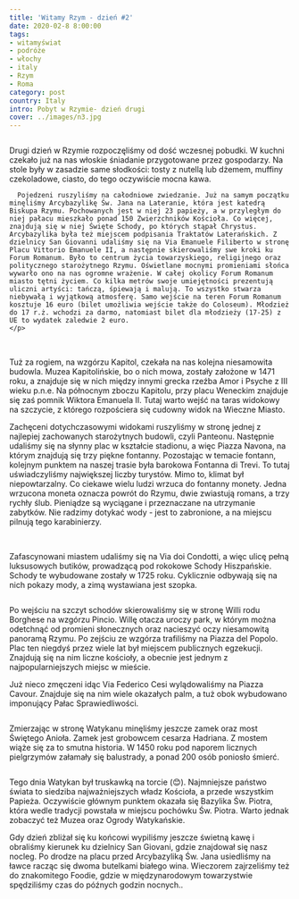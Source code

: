 ```yaml
---
title: 'Witamy Rzym - dzień #2'
date: 2020-02-8 8:00:00
tags:
- witamyświat
- podróże 
- włochy
- italy
- Rzym
- Roma
category: post
country: Italy
intro: Pobyt w Rzymie- dzień drugi
cover: ../images/n3.jpg
---
```

<div class='flex'>
  <div class='image1'><img class='' src='https://drive.google.com/uc?export=view&?image=740&id=1zwvKnWqM_G2_cycxCKxPiXWmSWGItBbg' alt=''/></div>
  <div class='box'>
    <p>
      Drugi dzień w Rzymie rozpoczęliśmy od dość wczesnej pobudki. W kuchni czekało już na nas włoskie śniadanie przygotowane przez gospodarzy. Na stole były w zasadzie same słodkości: tosty z nutellą lub dżemem, muffiny czekoladowe, ciasto, do tego oczywiście mocna kawa.

      Pojedzeni ruszyliśmy na całodniowe zwiedzanie. Już na samym początku minęliśmy Arcybazylikę Św. Jana na Lateranie, która jest katedrą Biskupa Rzymu. Pochowanych jest w niej 23 papieży, a w przyległym do niej pałacu mieszkało ponad 150 Zwierzchników Kościoła. Co więcej, znajdują się w niej Święte Schody, po których stąpał Chrystus. Arcybazylika była też miejscem podpisania Traktatów Laterańskich. Z dzielnicy San Giovanni udaliśmy się na Via Emanuele Filiberto w stronę Placu Vittorio Emanuele II, a następnie skierowaliśmy swe kroki ku Forum Romanum. Było to centrum życia towarzyskiego, religijnego oraz politycznego starożytnego Rzymu. Oświetlane mocnymi promieniami słońca wywarło ono na nas ogromne wrażenie. W całej okolicy Forum Romanum miasto tętni życiem. Co kilka metrów swoje umiejętności prezentują uliczni artyści: tańczą, śpiewają i malują. To wszystko stwarza niebywałą i wyjątkową atmosferę. Samo wejście na teren Forum Romanum kosztuje 16 euro (bilet umożliwia wejście także do Coloseum). Młodzież do 17 r.ż. wchodzi za darmo, natomiast bilet dla młodzieży (17-25) z UE to wydatek zaledwie 2 euro.
    </p>
  </div>
</div>

<div class='flex'>
  <img class='box image2' src='https://drive.google.com/uc?export=view&?image=740&id=1KqkusQvEgkDdiOqxRFHRTPfLuw2K8ejz' alt=''/>
  <img class='box image2' src='https://drive.google.com/uc?export=view&?image=740&id=1-K9JUedUzg3bfqTs0DCBm3HG_ypNAS1I' alt=''/>
  <img class='box image2' src='https://drive.google.com/uc?export=view&?image=740&id=1XKU_Px04IeOGVI9m_4wTisKrxxzgtwRo' alt=''/>
  <img class='box image2' src='https://drive.google.com/uc?export=view&?image=740&id=1WHb27KkC7LSe__7EQIesuFjoh7lWZShY' alt=''/>
</div>

<p>
  Tuż za rogiem, na wzgórzu Kapitol, czekała na nas kolejna niesamowita budowla. Muzea Kapitolińskie, bo o nich mowa, zostały założone w 1471 roku, a znajduje się w nich między innymi grecka rzeźba Amor i Psyche z III wieku p.n.e. Na północnym zboczu Kapitolu, przy placu Weneckim znajduje się zaś pomnik Wiktora Emanuela II. Tutaj warto wejść na taras widokowy na szczycie, z którego rozpościera się cudowny widok na Wieczne Miasto.
</p>

<div class='attach attach3'></div>

<p>
  Zachęceni dotychczasowymi widokami ruszyliśmy w stronę jednej z najlepiej zachowanych starożytnych budowli, czyli Panteonu. Następnie udaliśmy się na słynny plac w kształcie stadionu, a więc Piazza Navona, na którym znajdują się trzy piękne fontanny. Pozostając w temacie fontann, kolejnym punktem na naszej trasie była barokowa Fontanna di Trevi. To tutaj uświadczyliśmy największej liczby turystów. Mimo to, klimat był niepowtarzalny. Co ciekawe wielu ludzi wrzuca do fontanny monety. Jedna wrzucona moneta oznacza powrót do Rzymu, dwie zwiastują romans, a trzy rychły ślub. Pieniądze są wyciągane i przeznaczane na utrzymanie zabytków. Nie radzimy dotykać wody - jest to zabronione, a na miejscu pilnują tego karabinierzy.
</p>

<div class='flex'>

  <img class='image2' src='https://drive.google.com/uc?export=view&?image=740&id=1l0OqfzMhU0IsS-wWGUFLmwpidUWVsHIK' alt=''/>
  <img class='image2' src='https://drive.google.com/uc?export=view&?image=740&id=1j2EvK7fOfyH6BWyP8z4s1iG-hFClUHlC' alt=''/>
  <img class='image2' src='https://drive.google.com/uc?export=view&?image=740&id=10MtrayKNafMCxPd_GLgHgp3w9jpOyQit' alt=''/>
  <img class='image2' src='https://drive.google.com/uc?export=view&?image=740&id=' alt=''/>
</div>

<p>
  Zafascynowani miastem udaliśmy się na Via doi Condotti, a więc ulicę pełną luksusowych butików, prowadzącą pod rokokowe Schody Hiszpańskie. Schody te wybudowane zostały w 1725 roku. Cyklicznie odbywają się na nich pokazy mody, a zimą wystawiana jest szopka.
</p>

<div class='backImage backImage2'>
  <img src='https://drive.google.com/uc?export=view&?image=740&id=19o6abxwUw0okW3w49SQEOHhE17r5z5Oo' alt=''/>
</div>

<p>
  Po wejściu na szczyt schodów skierowaliśmy się w stronę Willi rodu Borghese na wzgórzu Pincio. Willę otacza uroczy park, w którym można odetchnąć od promieni słonecznych oraz nacieszyć oczy niesamowitą panoramą Rzymu. Po zejściu ze wzgórza trafiliśmy na Piazza del Popolo. Plac ten niegdyś przez wiele lat był miejscem publicznych egzekucji. Znajdują się na nim liczne kościoły, a obecnie jest jednym z najpopularniejszych miejsc w mieście.

  Już nieco zmęczeni idąc Via Federico Cesi wylądowaliśmy na Piazza Cavour. Znajduje się na nim wiele okazałych palm, a tuż obok wybudowano imponujący Pałac Sprawiedliwości.
</p>


<div class='backImage backImage0'>
<img src='https://drive.google.com/uc?export=view&?image=740&id=12M338XKekRCek-55l3dUUlptzu9F4M_8'  alt=''/>
  <p class='textLight'>
  Zmierzając w stronę Watykanu minęliśmy jeszcze zamek oraz most Świętego Anioła. Zamek jest grobowcem cesarza Hadriana. Z mostem wiąże się za to smutna historia. W 1450 roku pod naporem licznych pielgrzymów załamały się balustrady, a ponad 200 osób poniosło śmierć.
  </p>
</div>

<div class='backImage backImage2'>
  <img src='https://drive.google.com/uc?export=view&?image=740&id=1CKjNNxrbYKYLKB_VJVMjTSpQ1VrVnEVJ' alt=''/>
</div>

<p>
  Tego dnia Watykan był truskawką na torcie (😊). Najmniejsze państwo świata to siedziba najważniejszych władz Kościoła, a przede wszystkim Papieża. Oczywiście głównym punktem okazała się Bazylika Św. Piotra, która wedle tradycji powstała w miejscu pochówku Św. Piotra. Warto jednak zobaczyć też Muzea oraz Ogrody Watykańskie.
</p>

<!-- <div class='backImage backImage2'>
  <img src='../static/posts-images/IMG_20200208_214615.jpg' alt=''/>
</div> -->

<p>
  Gdy dzień zbliżał się ku końcowi wypiliśmy jeszcze świetną kawę i obraliśmy kierunek ku dzielnicy San Giovani, gdzie znajdował się nasz nocleg. Po drodze na placu przed Arcybazyliką Św. Jana usiedliśmy na ławce racząc się dwoma butelkami białego wina. Wieczorem zajrzeliśmy też do znakomitego Foodie, gdzie w międzynarodowym towarzystwie spędziliśmy czas do późnych godzin nocnych..
</p>

<div class='backImage backImage2'>
  <img src='https://drive.google.com/uc?export=view&?image=740&id=1a0Bs1_XnH6yM5a6aq5780_30gDDf8kvs' alt=''/>
</div>